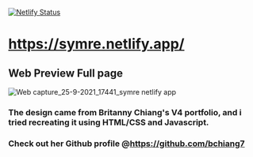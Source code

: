 [![Netlify Status](https://api.netlify.com/api/v1/badges/940b933d-0a02-4dd6-b8f3-f8fe1654a215/deploy-status)](https://app.netlify.com/sites/symre/deploys)
# https://symre.netlify.app/

## Web Preview Full page
![Web capture_25-9-2021_17441_symre netlify app](https://user-images.githubusercontent.com/84711212/134766068-2afacf27-8512-41c1-9eca-6e91ba54760e.jpeg)

### The design came from Britanny Chiang's V4 portfolio, and i tried recreating it using HTML/CSS and Javascript.
### Check out her Github profile @https://github.com/bchiang7


 
